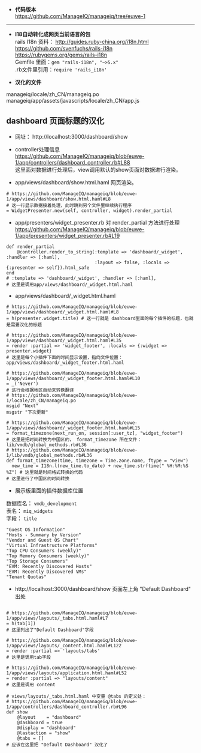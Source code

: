* **代码版本**   
https://github.com/ManageIQ/manageiq/tree/euwe-1       
-----    

* **I18自动转化成网页当前语言的包**         
rails I18n 资料： http://guides.ruby-china.org/i18n.html     
https://github.com/svenfuchs/rails-i18n             
https://rubygems.org/gems/rails-i18n       
Gemfile 里面：`gem "rails-i18n", "~>5.x"`    
.rb文件里引用：`require 'rails_i18n'`          

* **汉化的文件**     

manageiq/locale/zh_CN/manageiq.po       
manageiq/app/assets/javascripts/locale/zh_CN/app.js      


## dashboard 页面标题的汉化      

* 网址： 
http://localhost:3000/dashboard/show     

*  controller处理信息     
https://github.com/ManageIQ/manageiq/blob/euwe-1/app/controllers/dashboard_controller.rb#L88      
这里面对数据进行处理后，view调用默认的show页面对数据进行渲染。      

*  app/views/dashboard/show.html.haml 网页渲染。     

```
# https://github.com/ManageIQ/manageiq/blob/euwe-1/app/views/dashboard/show.html.haml#L8 
# 这一行显示数据接着处理，此时跳到另个文件里继续执行程序
= WidgetPresenter.new(self, controller, widget).render_partial   
```    

*  app/presenters/widget_presenter.rb 对 render_partial 方法进行处理    
https://github.com/ManageIQ/manageiq/blob/euwe-1/app/presenters/widget_presenter.rb#L19      

```
def render_partial
    @controller.render_to_string(:template => 'dashboard/_widget', :handler => [:haml], 
                                 :layout => false, :locals => {:presenter => self}).html_safe
end
# :template => 'dashboard/_widget', :handler => [:haml], 
# 这里是调用app/views/dashboard/_widget.html.haml 
```        

*  app/views/dashboard/_widget.html.haml       

```
# https://github.com/ManageIQ/manageiq/blob/euwe-1/app/views/dashboard/_widget.html.haml#L8   
= h(presenter.widget.title) # 这一行就是 dashboard里面的每个插件的标题，也就是需要汉化的标题    

# https://github.com/ManageIQ/manageiq/blob/euwe-1/app/views/dashboard/_widget.html.haml#L35 
= render :partial => 'widget_footer', :locals => {:widget => presenter.widget}
# 这里是每个小插件下面的时间显示设置，指向文件位置： app/views/dashboard/_widget_footer.html.haml   

# https://github.com/ManageIQ/manageiq/blob/euwe-1/app/views/dashboard/_widget_footer.html.haml#L10
= _('Never')
# 这行会根据地区自动来转换翻译
# https://github.com/ManageIQ/manageiq/blob/euwe-1/locale/zh_CN/manageiq.po
msgid "Next"
msgstr "下次更新"

# https://github.com/ManageIQ/manageiq/blob/euwe-1/app/views/dashboard/_widget_footer.html.haml#L15
= format_timezone(next_run_on, session[:user_tz], "widget_footer")
# 这里是把时间转换为中国区的， format_timezone 所在文件：lib/vmdb/global_methods.rb#L36
# https://github.com/ManageIQ/manageiq/blob/euwe-1/lib/vmdb/global_methods.rb#L36
def format_timezone(time, timezone = Time.zone.name, ftype = "view")
  new_time = I18n.l(new_time.to_date) + new_time.strftime(" %H:%M:%S %Z") # 这里就是时间格式转换的代码
# 这里进行了中国区的时间转换

```    

* 展示板里面的插件数据库位置     

数据库名： `vmdb_development`       
表名： `miq_widgets`      
字段： `title`    
```
"Guest OS Information"
"Hosts - Summary by Version"
"Vendor and Guest OS Chart"
"Virtual Infrastructure Platforms"
"Top CPU Consumers (weekly)"
"Top Memory Consumers (weekly)"
"Top Storage Consumers"
"EVM: Recently Discovered Hosts"
"EVM: Recently Discovered VMs"
"Tenant Quotas"
```     

* http://localhost:3000/dashboard/show   页面左上角 "Default Dashboard" 出处   

```

# https://github.com/ManageIQ/manageiq/blob/euwe-1/app/views/layouts/_tabs.html.haml#L7  
= h(tab[1])
# 这里列出了"Default Dashboard"字段   

# https://github.com/ManageIQ/manageiq/blob/euwe-1/app/views/layouts/_content.html.haml#L122
= render :partial => 'layouts/tabs'
# 这里是调用tab字段

# https://github.com/ManageIQ/manageiq/blob/euwe-1/app/views/layouts/application.html.haml#L52 
= render :partial => "layouts/content"
# 这里是调用 content

# views/layouts/_tabs.html.haml 中变量 @tabs 的定义处：
# https://github.com/ManageIQ/manageiq/blob/euwe-1/app/controllers/dashboard_controller.rb#L96
def show
    @layout    = "dashboard"
    @dashboard = true
    @display = "dashboard"
    @lastaction = "show"
    @tabs = []
# 应该在这里把 "Default Dashboard" 汉化了
```